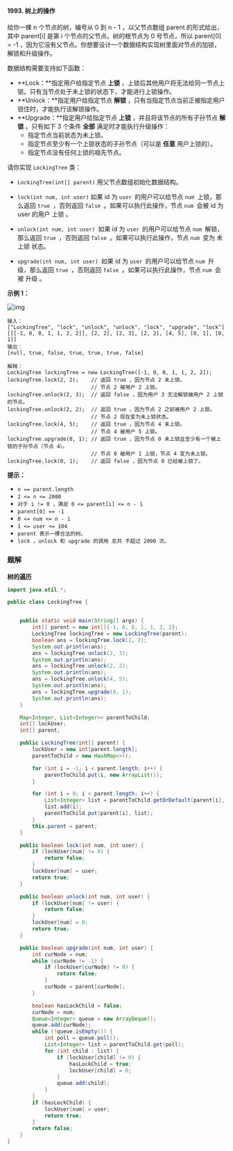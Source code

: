 #### 1993. 树上的操作

给你一棵 n 个节点的树，编号从 0 到 n - 1 ，以父节点数组 parent 的形式给出，其中 parent[i] 是第 i 个节点的父节点。树的根节点为 0 号节点，所以 parent[0] = -1 ，因为它没有父节点。你想要设计一个数据结构实现树里面对节点的加锁，解锁和升级操作。

数据结构需要支持如下函数：

* **Lock：**指定用户给指定节点 **上锁** ，上锁后其他用户将无法给同一节点上锁。只有当节点处于未上锁的状态下，才能进行上锁操作。
* **Unlock：**指定用户给指定节点 **解锁** ，只有当指定节点当前正被指定用户锁住时，才能执行该解锁操作。
* **Upgrade：**指定用户给指定节点 **上锁** ，并且将该节点的所有子孙节点 **解锁** 。只有如下 3 个条件 **全部** 满足时才能执行升级操作：
  * 指定节点当前状态为未上锁。
  * 指定节点至少有一个上锁状态的子孙节点（可以是 **任意** 用户上锁的）。
  * 指定节点没有任何上锁的祖先节点。

请你实现 `LockingTree` 类：

* `LockingTree(int[] parent)` 用父节点数组初始化数据结构。

* `lock(int num, int user)` 如果 id 为 `user `的用户可以给节点 `num `上锁，那么返回 `true `，否则返回 `false `。如果可以执行此操作，节点 `num `会被 id 为 user 的用户 上锁 。

* `unlock(int num, int user) `如果 id 为 `user `的用户可以给节点 `num `解锁，那么返回 `true `，否则返回 `false `。如果可以执行此操作，节点 `num `变为 未上锁 状态。

* `upgrade(int num, int user) `如果 id 为 `user `的用户可以给节点 `num `升级，那么返回 `true `，否则返回 `false `。如果可以执行此操作，节点 `num `会被 升级 。

  

**示例 1：**

![img](http://gitlab.wsh-study.com/xp-study/LeeteCode/blob/master/数据结构/基础数据结构/树/images/树上的操作/1.jpg)

```shell
输入：
["LockingTree", "lock", "unlock", "unlock", "lock", "upgrade", "lock"]
[[[-1, 0, 0, 1, 1, 2, 2]], [2, 2], [2, 3], [2, 2], [4, 5], [0, 1], [0, 1]]
输出：
[null, true, false, true, true, true, false]

解释：
LockingTree lockingTree = new LockingTree([-1, 0, 0, 1, 1, 2, 2]);
lockingTree.lock(2, 2);    // 返回 true ，因为节点 2 未上锁。
                           // 节点 2 被用户 2 上锁。
lockingTree.unlock(2, 3);  // 返回 false ，因为用户 3 无法解锁被用户 2 上锁的节点。
lockingTree.unlock(2, 2);  // 返回 true ，因为节点 2 之前被用户 2 上锁。
                           // 节点 2 现在变为未上锁状态。
lockingTree.lock(4, 5);    // 返回 true ，因为节点 4 未上锁。
                           // 节点 4 被用户 5 上锁。
lockingTree.upgrade(0, 1); // 返回 true ，因为节点 0 未上锁且至少有一个被上锁的子孙节点（节点 4）。
                           // 节点 0 被用户 1 上锁，节点 4 变为未上锁。
lockingTree.lock(0, 1);    // 返回 false ，因为节点 0 已经被上锁了。
```

**提示：**

* `n == parent.length`
* `2 <= n <= 2000`
* `对于 i != 0 ，满足 0 <= parent[i] <= n - 1`
* `parent[0] == -1`
* `0 <= num <= n - 1`
* `1 <= user <= 104`
* `parent 表示一棵合法的树。`
* `lock ，unlock 和 upgrade 的调用 总共 不超过 2000 次。`

### 题解

**树的遍历**

```java
import java.util.*;

public class LockingTree {


    public static void main(String[] args) {
        int[] parent = new int[]{-1, 0, 0, 1, 1, 2, 2};
        LockingTree lockingTree = new LockingTree(parent);
        boolean ans = lockingTree.lock(2, 2);
        System.out.println(ans);
        ans = lockingTree.unlock(2, 3);
        System.out.println(ans);
        ans = lockingTree.unlock(2, 2);
        System.out.println(ans);
        ans = lockingTree.unlock(4, 5);
        System.out.println(ans);
        ans = lockingTree.upgrade(0, 1);
        System.out.println(ans);
    }

    Map<Integer, List<Integer>> parentToChild;
    int[] lockUser;
    int[] parent;

    public LockingTree(int[] parent) {
        lockUser = new int[parent.length];
        parentToChild = new HashMap<>();

        for (int i = -1; i < parent.length; i++) {
            parentToChild.put(i, new ArrayList());
        }

        for (int i = 0; i < parent.length; i++) {
            List<Integer> list = parentToChild.getOrDefault(parent[i], new ArrayList());
            list.add(i);
            parentToChild.put(parent[i], list);
        }
        this.parent = parent;
    }

    public boolean lock(int num, int user) {
        if (lockUser[num] != 0) {
            return false;
        }
        lockUser[num] = user;
        return true;
    }

    public boolean unlock(int num, int user) {
        if (lockUser[num] != user) {
            return false;
        }
        lockUser[num] = 0;
        return true;
    }

    public boolean upgrade(int num, int user) {
        int curNode = num;
        while (curNode != -1) {
            if (lockUser[curNode] != 0) {
                return false;
            }
            curNode = parent[curNode];
        }

        boolean hasLockChild = false;
        curNode = num;
        Queue<Integer> queue = new ArrayDeque();
        queue.add(curNode);
        while (!queue.isEmpty()) {
            int poll = queue.poll();
            List<Integer> list = parentToChild.get(poll);
            for (int child : list) {
                if (lockUser[child] != 0) {
                    hasLockChild = true;
                    lockUser[child] = 0;
                }
                queue.add(child);
            }
        }
        if (hasLockChild) {
            lockUser[num] = user;
            return true;
        }
        return false;
    }
}

```

